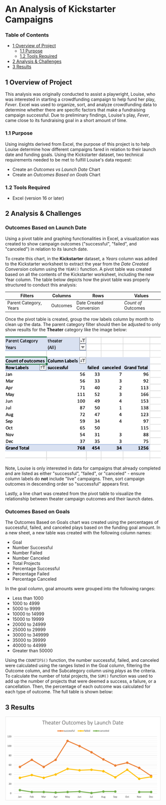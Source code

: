 # An Analysis of Kickstarter Campaigns

### Table of Contents
- [1 Overview of Project](#1-overview-of-project)
  - [1.1 Purpose](#11-purpose)
  - [1.2 Tools Required](#12-tools-required)
-  [2 Analysis & Challenges](#2-analysis--challenges)
-  [3 Results](#3-results)

## 1 Overview of Project

This analysis was originally conducted to assist a playwright, Louise, who was interested in starting a crowdfunding campaign to help fund her play, *Fever*. Excel was used to organize, sort, and analyze crowdfunding data to determine whether there are specific factors that make a fundraising campaign successful. Due to preliminary findings, Louise's play, *Fever*, came close to its fundraising goal in a short amount of time. 

### 1.1 Purpose 

Using insights derived from Excel, the purpose of this project is to help Louise determine how different campaigns fared in relation to their launch date and funding goals. Using the Kickstarter dataset, two technical requirements needed to be met to fulfill Louise's data request:

- Create an *Outcomes vs Launch Date* Chart
- Create an *Outcomes Based on Goals* Chart

### 1.2 Tools Required 

- Excel (version 16 or later)

## 2 Analysis & Challenges 

### Outcomes Based on Launch Date

Using a pivot table and graphing functionalities in Excel, a visualization was created to show campaign outcomes ("successful", "failed", and "canceled") in relation to its launch date. 

To create this chart, in the **Kickstarter** dataset, a *Years* column was added to the Kickstarter worksheet to extract the year from the *Date Created Conversion* column using the `YEAR()` function. A pivot table was created based on all the contents of the Kickstarter worksheet, including the new Year column. The table below depicts how the pivot table was properly structured to conduct this analysis: 

Filters | Columns | Rows | Values
------- | ------- | ---- | ------
Parent Category, Years | Outcomes | Date Created Conversion | *Count of* Outcomes

Once the pivot table is created, group the row labels column by month to clean up the data. The parent category filter should then be adjusted to only show results for the **Theater** category like the image below: 

![](images/pivot_outcomes_vs_launch.png)

Note, Louise is only interested in data for campaigns that already completed and are listed as either "successful", "failed", or "canceled" - ensure column labels do **not** include "live" campaigns. Then, sort campaign outcomes in descending order so "successful" appears first. 

Lastly, a line chart was created from the pivot table to visualize the relationship between theater campaign outcomes and their launch dates. 

### Outcomes Based on Goals

The Outcomes Based on Goals chart was created using the percentages of successful, failed, and canceled plays based on the funding goal amount. In a new sheet, a new table was created with the following column names: 

- Goal
- Number Successful
- Number Failed
- Number Canceled
- Total Projects
- Percentage Successful
- Percentage Failed
- Percentage Canceled

In the goal column, goal amounts were grouped into the following ranges: 

- Less than 1000
- 1000 to 4999
- 5000 to 9999
- 10000 to 14999
- 15000 to 19999
- 20000 to 24999
- 25000 to 29999
- 30000 to 349999
- 35000 to 39999
- 40000 to 44999
- Greater than 50000


Using the `COUNTIFS()` function, the number successful, failed, and canceled were calculated using the ranges listed in the Goal column, filtering the Outcome column, and the Subcategory column using *plays* as the criteria. To calculate the number of total projects, the `SUM()` function was used to add up the number of projects that were deemed a success, a failure, or a cancellation. Then, the percentage of each outcome was calculated for each type of outcome. The full table is shown below: 



## 3 Results 


![](images/theater_outcomes_vs_launch.png)

